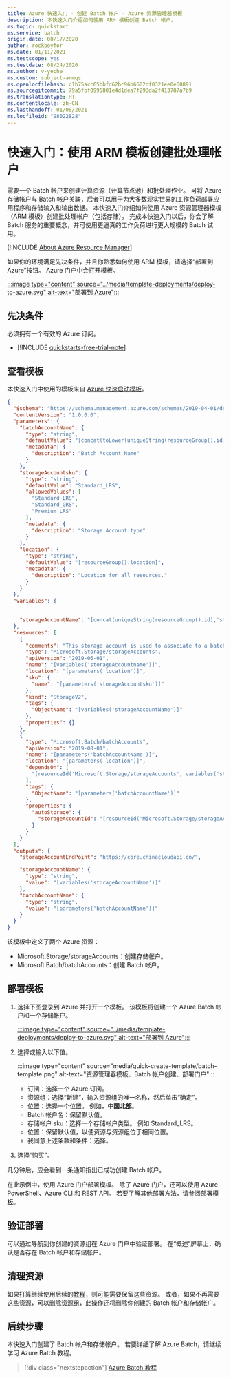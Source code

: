 ```yaml
---
title: Azure 快速入门 - 创建 Batch 帐户 - Azure 资源管理器模板
description: 本快速入门介绍如何使用 ARM 模板创建 Batch 帐户。
ms.topic: quickstart
ms.service: batch
origin.date: 08/17/2020
author: rockboyfor
ms.date: 01/11/2021
ms.testscope: yes
ms.testdate: 08/24/2020
ms.author: v-yeche
ms.custom: subject-armqs
ms.openlocfilehash: c1b75acc65bbfd62bc96b6602df0321ee0e60891
ms.sourcegitcommit: 79a5fbf0995801e4d1dea7f293da2f413787a7b9
ms.translationtype: HT
ms.contentlocale: zh-CN
ms.lasthandoff: 01/08/2021
ms.locfileid: "98022828"
---
```

<!--Verified successfully-->
# <a name="quickstart-create-a-batch-account-by-using-arm-template"></a>快速入门：使用 ARM 模板创建批处理帐户

需要一个 Batch 帐户来创建计算资源（计算节点池）和批处理作业。 可将 Azure 存储帐户与 Batch 帐户关联，后者可以用于为大多数现实世界的工作负荷部署应用程序和存储输入和输出数据。 本快速入门介绍如何使用 Azure 资源管理器模板（ARM 模板）创建批处理帐户（包括存储）。 完成本快速入门以后，你会了解 Batch 服务的重要概念，并可使用更逼真的工作负荷进行更大规模的 Batch 试用。

[!INCLUDE [About Azure Resource Manager](../../includes/resource-manager-quickstart-introduction.md)]

如果你的环境满足先决条件，并且你熟悉如何使用 ARM 模板，请选择“部署到 Azure”按钮。 Azure 门户中会打开模板。

[:::image type="content" source="../media/template-deployments/deploy-to-azure.svg" alt-text="部署到 Azure":::](https://portal.azure.cn/#create/Microsoft.Template/uri/https%3A%2F%2Fraw.githubusercontent.com%2FAzure%2Fazure-quickstart-templates%2Fmaster%2F101-batchaccount-with-storage%2Fazuredeploy.json)

## <a name="prerequisites"></a>先决条件

必须拥有一个有效的 Azure 订阅。

- [!INCLUDE [quickstarts-free-trial-note](../../includes/quickstarts-free-trial-note.md)]

## <a name="review-the-template"></a>查看模板

本快速入门中使用的模板来自 [Azure 快速启动模板](https://github.com/Azure/azure-quickstart-templates/tree/master/101-batchaccount-with-storage/)。

```json
{
  "$schema": "https://schema.management.azure.com/schemas/2019-04-01/deploymentTemplate.json#",
  "contentVersion": "1.0.0.0",
  "parameters": {
    "batchAccountName": {
      "type": "string",
      "defaultValue": "[concat(toLower(uniqueString(resourceGroup().id)), 'batch')]",
      "metadata": {
        "description": "Batch Account Name"
      }
    },
    "storageAccountsku": {
      "type": "string",
      "defaultValue": "Standard_LRS",
      "allowedValues": [
        "Standard_LRS",
        "Standard_GRS",
        "Premium_LRS"
      ],
      "metadata": {
        "description": "Storage Account type"
      }
    },
    "location": {
      "type": "string",
      "defaultValue": "[resourceGroup().location]",
      "metadata": {
        "description": "Location for all resources."
      }
    }
  },
  "variables": {
    

    "storageAccountName": "[concat(uniqueString(resourceGroup().id),'storage')]"
  },
  "resources": [
    {
      "comments": "This storage account is used to associate to a batch account",
      "type": "Microsoft.Storage/storageAccounts",
      "apiVersion": "2019-06-01",
      "name": "[variables('storageAccountname')]",
      "location": "[parameters('location')]",
      "sku": {
        "name": "[parameters('storageAccountsku')]"
      },
      "kind": "StorageV2",
      "tags": {
        "ObjectName": "[variables('storageAccountName')]"
      },
      "properties": {}
    },
    {
      "type": "Microsoft.Batch/batchAccounts",
      "apiVersion": "2019-08-01",
      "name": "[parameters('batchAccountName')]",
      "location": "[parameters('location')]",
      "dependsOn": [
        "[resourceId('Microsoft.Storage/storageAccounts', variables('storageAccountName'))]"
      ],
      "tags": {
        "ObjectName": "[parameters('batchAccountName')]"
      },
      "properties": {
        "autoStorage": {
          "storageAccountId": "[resourceId('Microsoft.Storage/storageAccounts', variables('storageAccountName'))]"
        }
      }
    }
  ],
  "outputs": {
    "storageAccountEndPoint": "https://core.chinacloudapi.cn/",

    "storageAccountName": {
      "type": "string",
      "value": "[variables('storageAccountName')]"
    },
    "batchAccountName": {
      "type": "string",
      "value": "[parameters('batchAccountName')]"
    }
  }
}
```

该模板中定义了两个 Azure 资源：

- Microsoft.Storage/storageAccounts：创建存储帐户。
- Microsoft.Batch/batchAccounts：创建 Batch 帐户。

<!--Not Available on [Microsoft.Storage/storageAccounts](https://docs.microsoft.com/azure/templates/microsoft.storage/storageaccounts)-->
<!--Not Available on [Microsoft.Batch/batchAccounts](https://docs.microsoft.com/azure/templates/microsoft.batch/batchaccounts)-->


## <a name="deploy-the-template"></a>部署模板

1. 选择下图登录到 Azure 并打开一个模板。 该模板将创建一个 Azure Batch 帐户和一个存储帐户。

    [:::image type="content" source="../media/template-deployments/deploy-to-azure.svg" alt-text="部署到 Azure":::](https://portal.azure.cn/#create/Microsoft.Template/uri/https%3A%2F%2Fraw.githubusercontent.com%2FAzure%2Fazure-quickstart-templates%2Fmaster%2F101-batchaccount-with-storage%2Fazuredeploy.json)

1. 选择或输入以下值。

    :::image type="content" source="media/quick-create-template/batch-template.png" alt-text="资源管理器模板、Batch 帐户创建、部署门户":::

    - 订阅：选择一个 Azure 订阅。
    - 资源组：选择“新建”，输入资源组的唯一名称，然后单击“确定”。 
    - 位置：选择一个位置。 例如，**中国北部**。
    - Batch 帐户名：保留默认值。
    - 存储帐户 sku：选择一个存储帐户类型。 例如 Standard_LRS。
    - 位置：保留默认值，以便资源与资源组位于相同位置。
    - 我同意上述条款和条件：选择。

1. 选择“购买”。

几分钟后，应会看到一条通知指出已成功创建 Batch 帐户。

在此示例中，使用 Azure 门户部署模板。 除了 Azure 门户，还可以使用 Azure PowerShell、Azure CLI 和 REST API。 若要了解其他部署方法，请参阅[部署模板](../azure-resource-manager/templates/deploy-powershell.md)。

## <a name="validate-the-deployment"></a>验证部署

可以通过导航到你创建的资源组在 Azure 门户中验证部署。 在“概述”屏幕上，确认是否存在 Batch 帐户和存储帐户。

## <a name="clean-up-resources"></a>清理资源

如果打算继续使用后续的[教程](./tutorial-parallel-dotnet.md)，则可能需要保留这些资源。 或者，如果不再需要这些资源，可以[删除资源组](../azure-resource-manager/management/delete-resource-group.md?tabs=azure-portal#delete-resource-group)，此操作还将删除你创建的 Batch 帐户和存储帐户。

## <a name="next-steps"></a>后续步骤

本快速入门创建了 Batch 帐户和存储帐户。 若要详细了解 Azure Batch，请继续学习 Azure Batch 教程。

> [!div class="nextstepaction"]
> [Azure Batch 教程](./tutorial-parallel-dotnet.md)

<!-- Update_Description: update meta properties, wording update, update link -->
